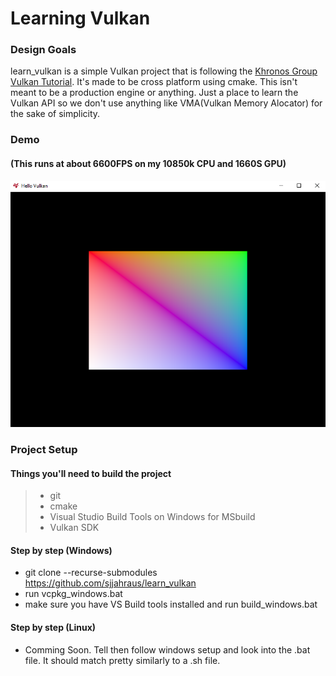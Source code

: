 # Learning Vulkan

### Design Goals
learn_vulkan is a simple Vulkan project that is following the [Khronos Group Vulkan Tutorial](https://vulkan-tutorial.com/). It's made to be cross platform using cmake. This isn't meant to be a production engine or anything. Just a place to learn the Vulkan API so we don't use anything like VMA(Vulkan Memory Alocator) for the sake of simplicity.

### Demo
#### (This runs at about 6600FPS on my 10850k CPU and 1660S GPU)
![](gallery/hello_vulkan.png)

### Project Setup
#### Things you'll need to build the project
> - git
> - cmake
> - Visual Studio Build Tools on Windows for MSbuild
> - Vulkan SDK

#### Step by step (Windows)
- git clone --recurse-submodules https://github.com/sjjahraus/learn_vulkan
- run vcpkg_windows.bat
- make sure you have VS Build tools installed and run build_windows.bat

#### Step by step (Linux)
- Comming Soon. Tell then follow windows setup and look into the .bat file. It should match pretty similarly to a .sh file.